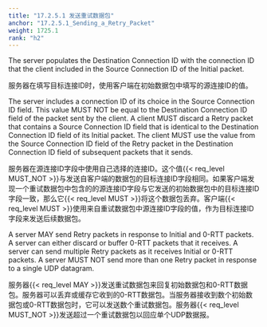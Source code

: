 ```yaml
---
title: "17.2.5.1 发送重试数据包"
anchor: "17.2.5.1_Sending_a_Retry_Packet"
weight: 1725.1
rank: "h2"
---
```


The server populates the Destination Connection ID with the connection ID that the client included in the Source Connection ID of the Initial packet.

服务器在填写目标连接ID时，使用客户端在初始数据包中填写的源连接ID的值。

The server includes a connection ID of its choice in the Source Connection ID field. This value MUST NOT be equal to the Destination Connection ID field of the packet sent by the client. A client MUST discard a Retry packet that contains a Source Connection ID field that is identical to the Destination Connection ID field of its Initial packet. The client MUST use the value from the Source Connection ID field of the Retry packet in the Destination Connection ID field of subsequent packets that it sends.

服务器在源连接ID字段中使用自己选择的连接ID。这个值{{< req_level MUST_NOT >}}与发送自客户端的数据包的目标连接ID字段相同。如果客户端发现一个重试数据包中包含的的源连接ID字段与它发送的初始数据包中的目标连接ID字段一致，那么它{{< req_level MUST >}}将这个数据包丢弃。客户端{{< req_level MUST >}}使用来自重试数据包中源连接ID字段的值，作为目标连接ID字段来发送后续数据包。

A server MAY send Retry packets in response to Initial and 0-RTT packets. A server can either discard or buffer 0-RTT packets that it receives. A server can send multiple Retry packets as it receives Initial or 0-RTT packets. A server MUST NOT send more than one Retry packet in response to a single UDP datagram.

服务器{{< req_level MAY >}}发送重试数据包来回复初始数据包和0-RTT数据包。服务器可以丢弃或缓存它收到的0-RTT数据包。当服务器接收到数个初始数据包或0-RTT数据包时，它可以发送数个重试数据包。服务器{{< req_level MUST_NOT >}}发送超过一个重试数据包以回应单个UDP数据报。
